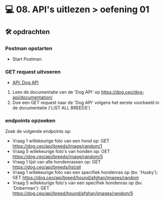 # 💻 08. API's uitlezen > oefening 01

## 🛠️ opdrachten

### Postman opstarten

 - Start Postman.

### GET request uitvoeren

 - [API: Dog API](https://dog.ceo/dog-api/)

 1. Lees de documentatie van de 'Dog API' op https://dog.ceo/dog-api/documentation/
 2. Doe een GET request naar de 'Dog API' volgens het eerste voorbeeld in de documentatie ('LIST ALL BREEDS')

### endpoints opzoeken

Zoek de volgende endpoints op:
- Vraag 1 willekeurige foto van een hond op:  GET https://dog.ceo/api/breeds/image/random/1
- Vraag 5 willekeurige foto's van honden op:  GET https://dog.ceo/api/breeds/image/random/5
- Vraag 1 lijst van alle hondenrassen op:  GET https://dog.ceo/api/breeds/list/all
- Vraag 1 willekeurige foto van een specifiek hondenras op (bv. 'Husky'):  GET https://dog.ceo/api/breed/hound/afghan/images/random
- Vraag 5 willekeurige foto's van een specifiek hondenras op (bv. 'Doberman'): GET https://dog.ceo/api/breed/hound/afghan/images/random/5